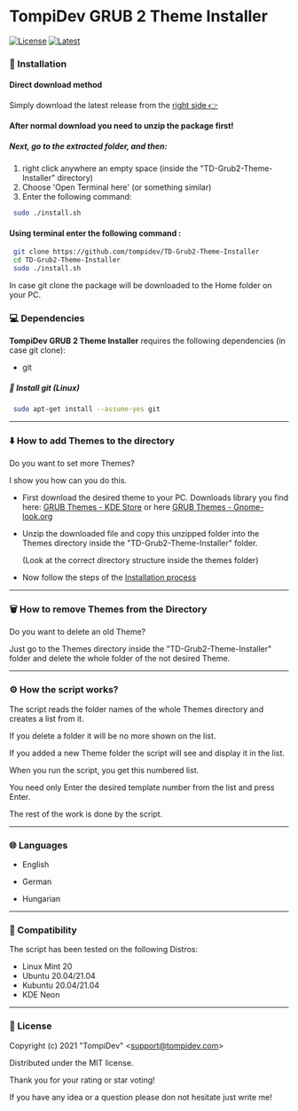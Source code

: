 # TompiDev GRUB 2 Theme Installer

[![License](https://img.shields.io/badge/Licence-MIT-green.svg)](LICENSE)
[![Latest](https://img.shields.io/badge/Download-latest-blue)](https://github.com/tompidev/TD-Grub2-Theme-Installer/releases/latest)

### 🚀 Installation

#### Direct download method

Simply download the latest release from the [right side  👉](https://github.com/tompidev/TD-Grub2-Theme-Installer/releases)

**After normal download you need to unzip the package first!**

##### Next, go to the extracted folder, and then:

1. right click anywhere an empty space (inside the "TD-Grub2-Theme-Installer" directory)
2. Choose 'Open Terminal here' (or something similar)
3. Enter the following command:

```bash
 sudo ./install.sh
```

#### Using terminal enter the following command :

```bash
 git clone https://github.com/tompidev/TD-Grub2-Theme-Installer
 cd TD-Grub2-Theme-Installer
 sudo ./install.sh
```

In case git clone the package will be downloaded to the Home folder on your PC.

### 💻 Dependencies

**TompiDev GRUB 2 Theme Installer** requires the following dependencies (in case git clone):

- git

##### 🐧 Install git (Linux)

```bash
 sudo apt-get install --assume-yes git
```
---

### ⬇️ How to add Themes to the directory

Do you want to set more Themes?

I show you how can you do this.

- First download the desired theme to your PC. 
  Downloads library you find here: [GRUB Themes - KDE Store](https://store.kde.org/browse?cat=109&ord=latest) or here [GRUB Themes - Gnome-look.org](https://www.gnome-look.org/browse?cat=109&ord=latest)

- Unzip the downloaded file and copy this unzipped folder into the Themes directory inside the "TD-Grub2-Theme-Installer" folder.

  (Look at the correct directory structure inside the themes folder)

- Now follow the steps of the [Installation process](#next-go-to-the-extracted-folder-and-then)

---

### 🗑️ How to remove Themes from the Directory

Do you want to delete an old Theme?

Just go to the Themes directory inside the "TD-Grub2-Theme-Installer" folder and delete the whole folder of the not desired Theme.

---

### ⚙️ How the script works?

The script reads the folder names of the whole Themes directory and creates a list from it.

If you delete a folder it will be no more shown on the list.

If you added a new Theme folder the script will see and display it in the list.

When you run the script, you get this numbered list.

You need only Enter the desired template number from the list and press Enter.

The rest of the work is done by the script.

---

### :globe_with_meridians:  Languages

* English

* German

* Hungarian

---

### 🔄 Compatibility

The script has been tested on the following Distros:

* Linux Mint 20
* Ubuntu 20.04/21.04
* Kubuntu 20.04/21.04
* KDE Neon

---

### 📜 License

Copyright (c) 2021 &quot;TompiDev&quot; &lt;support@tompidev.com&gt;

Distributed under the MIT license.

Thank you for your rating or star voting!

If you have any idea or a question please don not hesitate just write me!
